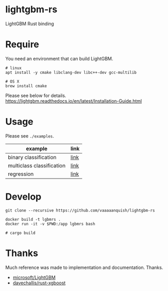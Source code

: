 # lightgbm-rs
LightGBM Rust binding


# Require

You need an environment that can build LightGBM.

```
# linux
apt install -y cmake libclang-dev libc++-dev gcc-multilib

# OS X
brew install cmake
```

Please see below for details.
https://lightgbm.readthedocs.io/en/latest/Installation-Guide.html



# Usage

Please see `./examples`.

|example|link|
|---|---|
|binary classification|[link](https://github.com/vaaaaanquish/lightgbm-rs/blob/main/examples/binary_classification/src/main.rs)|
|multiclass classification|[link](https://github.com/vaaaaanquish/lightgbm-rs/blob/main/examples/multiclass_classification/src/main.rs)|
|regression|[link](https://github.com/vaaaaanquish/lightgbm-rs/blob/main/examples/regression/src/main.rs)|



# Develop

```
git clone --recursive https://github.com/vaaaaanquish/lightgbm-rs
```

```
docker build -t lgbmrs .
docker run -it -v $PWD:/app lgbmrs bash

# cargo build
```


# Thanks

Much reference was made to implementation and documentation. Thanks.

- [microsoft/LightGBM](https://github.com/microsoft/LightGBM)
- [davechallis/rust-xgboost](https://github.com/davechallis/rust-xgboost)
